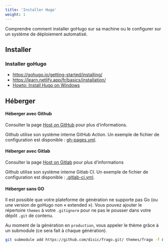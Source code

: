 ```yaml
---
title: 'Installer Hugo'
weight: 1
---
```


Comprendre comment installer goHugo sur sa machine ou le configurer sur un système de déploiement automatisé.

## Installer

### Installer goHugo

 * <https://gohugo.io/getting-started/installing/>
 * <https://learn.netlify.app/fr/basics/installation/>
 * [Howto: Install Hugo on Windows](https://discourse.gohugo.io/t/howto-install-hugo-on-windows/741)

## Héberger

#### Héberger avec Github

Consulter la page [Host on GitHub](https://gohugo.io/hosting-and-deployment/hosting-on-github/) pour plus d‘informations.

Github utilise son système interne GitHub Action. Un exemple de fichier de configuration est disponible : [gh-pages.yml](https://raw.githubusercontent.com/DISIC/frago/master/exampleSite/exampleFiles/.github/workflows/gh-pages.yml).

#### Héberger avec Gitlab

Consulter la page [Host on Gitlab](https://gohugo.io/hosting-and-deployment/hosting-on-gitlab/) pour plus d‘informations

Github utilise son système interne Gitlab CI. Un exemple de fichier de configuration est disponible : [.gitlab-ci.yml](https://raw.githubusercontent.com/DISIC/frago/master/exampleSite/exampleFiles/.gitlab-ci.yml).

#### Héberger sans GO

Il est possible que votre plateforme de génération ne supporte pas Go (ou une version de goHugo non « extended »). Vous pouvez ajouter le répertoire `themes` à votre `.gitignore` pour ne pas le pousser dans votre dépôt `.git` de contenu.

Au moment de la génération en `production`, vous appeler le thème grâce à un submodule (ce sera fait à chaque génération).

```bash
git submodule add https://github.com/disic/frago.git/ themes/frago -f && git submodule update --init --recursive && hugo --gc --minify --buildFuture --templateMetrics
```
